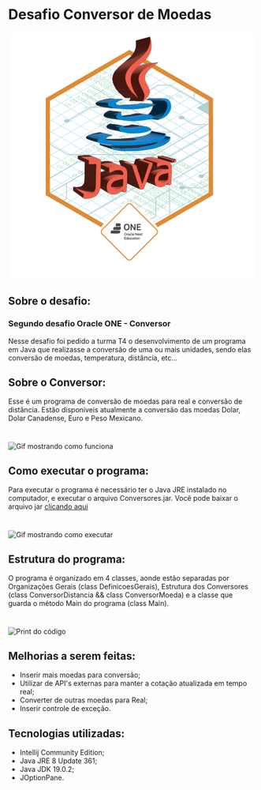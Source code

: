 # Desafio Conversor de Moedas

<img src="https://github.com/yurigabr25/ConversorJavaT4/blob/41cf920d1acb582f228588addd72d9c08dac5b18/out/images/cms_files_10224_1671211937Prancheta_8.png" alt="Badge de conclusão do desafio">

## Sobre o desafio:
### Segundo desafio Oracle ONE - Conversor
Nesse desafio foi pedido a turma T4 o desenvolvimento de um programa em Java que realizasse a conversão de uma ou mais unidades, sendo elas conversão de moedas, temperatura, distância, etc...

## Sobre o Conversor:
Esse é um programa de conversão de moedas para real e conversão de distância. Estão disponíveis atualmente a conversão das moedas Dolar, Dolar Canadense, Euro e Peso Mexicano.
#
<img src="https://github.com/yurigabr25/Conversores/blob/c3903137160a33094cb521b4b8c2931e9ca69012/out/images/funcionamento.gif" alt="Gif mostrando como funciona" autoplay>

## Como executar o programa:
Para executar o programa é necessário ter o Java JRE instalado no computador, e executar o arquivo Conversores.jar.
Você pode baixar o arquivo jar <a href="https://github.com/yurigabr25/Conversores/raw/main/out/artifacts/Conversores_jar/Conversores.jar" target="_blank">clicando aqui</a>
#
<img src="https://github.com/yurigabr25/Conversores/blob/c3903137160a33094cb521b4b8c2931e9ca69012/out/images/executando.gif" alt="Gif mostrando como executar" autoplay>

## Estrutura do programa:
O programa é organizado em 4 classes, aonde estão separadas por Organizações Gerais (class DefinicoesGerais), Estrutura dos Conversores (class ConversorDistancia && class ConversorMoeda) e a classe que guarda o método Main do programa (class Main).
#
<img src="https://github.com/yurigabr25/Conversores/blob/c3903137160a33094cb521b4b8c2931e9ca69012/out/images/print-codigo.png" alt="Print do código">

## Melhorias a serem feitas:
- Inserir mais moedas para conversão;
- Utilizar de API's externas para manter a cotação atualizada em tempo real;
- Converter de outras moedas para Real;
- Inserir controle de exceção.

## Tecnologias utilizadas:
- Intellij Community Edition; </br>
- Java JRE 8 Update 361; </br>
- Java JDK 19.0.2; </br>
- JOptionPane. </br>
